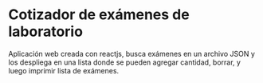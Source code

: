 # Cotizador de exámenes de laboratorio

Aplicación web creada con reactjs, busca exámenes en un archivo JSON y los despliega en una lista donde se pueden agregar cantidad, borrar, y luego imprimir lista de exámenes.
